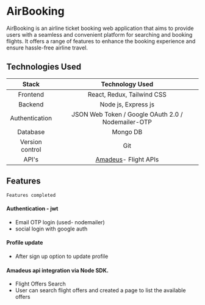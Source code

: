 # AirBooking
AirBooking is an airline ticket booking web application that aims to provide users with a seamless and convenient platform for searching and booking flights. It offers a range of features to enhance the booking experience and ensure hassle-free airline travel.


## Technologies Used

|   Stack                                | Technology Used                    |
|     :---:                              |     :---:                          |  
| Frontend                               | React, Redux, Tailwind CSS         | 
| Backend                                | Node js, Express js                |  
| Authentication                         |JSON Web Token / Google OAuth 2.0 / Nodemailer-OTP                |     
| Database                               | Mongo DB                           |
| Version control                        |  Git                               |
| API's                               |  [Amadeus]([https://www.careerconnect.cloud/](https://developers.amadeus.com/)https://developers.amadeus.com/)- Flight APIs  |


## Features

`Features completed`

#### Authentication - jwt
-  Email OTP login (used- nodemailer)
-  social login with google auth

#### Profile update
-  After sign up option to update profile

#### Amadeus api integration via Node SDK.
-  Flight Offers Search
-  User can search flight offers and created a page to list the available offers




